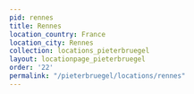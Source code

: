```yaml
---
pid: rennes
title: Rennes
location_country: France
location_city: Rennes
collection: locations_pieterbruegel
layout: locationpage_pieterbruegel
order: '22'
permalink: "/pieterbruegel/locations/rennes"
---
```

